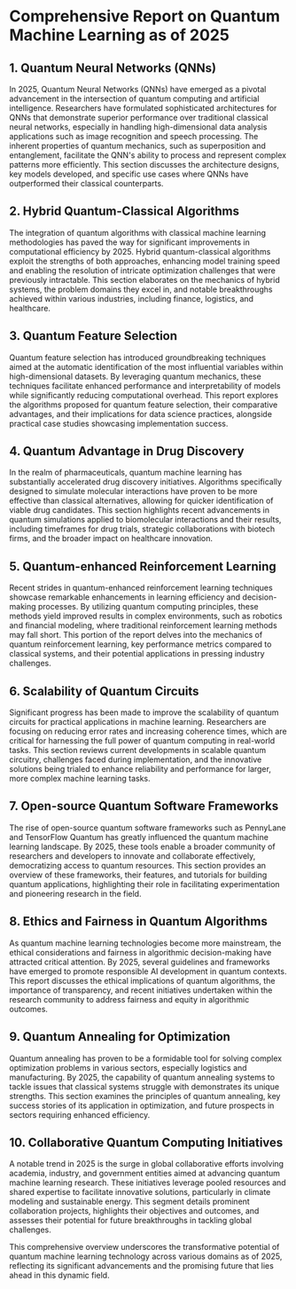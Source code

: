 # Comprehensive Report on Quantum Machine Learning as of 2025

## 1. Quantum Neural Networks (QNNs)
In 2025, Quantum Neural Networks (QNNs) have emerged as a pivotal advancement in the intersection of quantum computing and artificial intelligence. Researchers have formulated sophisticated architectures for QNNs that demonstrate superior performance over traditional classical neural networks, especially in handling high-dimensional data analysis applications such as image recognition and speech processing. The inherent properties of quantum mechanics, such as superposition and entanglement, facilitate the QNN's ability to process and represent complex patterns more efficiently. This section discusses the architecture designs, key models developed, and specific use cases where QNNs have outperformed their classical counterparts.

## 2. Hybrid Quantum-Classical Algorithms
The integration of quantum algorithms with classical machine learning methodologies has paved the way for significant improvements in computational efficiency by 2025. Hybrid quantum-classical algorithms exploit the strengths of both approaches, enhancing model training speed and enabling the resolution of intricate optimization challenges that were previously intractable. This section elaborates on the mechanics of hybrid systems, the problem domains they excel in, and notable breakthroughs achieved within various industries, including finance, logistics, and healthcare.

## 3. Quantum Feature Selection
Quantum feature selection has introduced groundbreaking techniques aimed at the automatic identification of the most influential variables within high-dimensional datasets. By leveraging quantum mechanics, these techniques facilitate enhanced performance and interpretability of models while significantly reducing computational overhead. This report explores the algorithms proposed for quantum feature selection, their comparative advantages, and their implications for data science practices, alongside practical case studies showcasing implementation success.

## 4. Quantum Advantage in Drug Discovery
In the realm of pharmaceuticals, quantum machine learning has substantially accelerated drug discovery initiatives. Algorithms specifically designed to simulate molecular interactions have proven to be more effective than classical alternatives, allowing for quicker identification of viable drug candidates. This section highlights recent advancements in quantum simulations applied to biomolecular interactions and their results, including timeframes for drug trials, strategic collaborations with biotech firms, and the broader impact on healthcare innovation.

## 5. Quantum-enhanced Reinforcement Learning
Recent strides in quantum-enhanced reinforcement learning techniques showcase remarkable enhancements in learning efficiency and decision-making processes. By utilizing quantum computing principles, these methods yield improved results in complex environments, such as robotics and financial modeling, where traditional reinforcement learning methods may fall short. This portion of the report delves into the mechanics of quantum reinforcement learning, key performance metrics compared to classical systems, and their potential applications in pressing industry challenges.

## 6. Scalability of Quantum Circuits
Significant progress has been made to improve the scalability of quantum circuits for practical applications in machine learning. Researchers are focusing on reducing error rates and increasing coherence times, which are critical for harnessing the full power of quantum computing in real-world tasks. This section reviews current developments in scalable quantum circuitry, challenges faced during implementation, and the innovative solutions being trialed to enhance reliability and performance for larger, more complex machine learning tasks.

## 7. Open-source Quantum Software Frameworks
The rise of open-source quantum software frameworks such as PennyLane and TensorFlow Quantum has greatly influenced the quantum machine learning landscape. By 2025, these tools enable a broader community of researchers and developers to innovate and collaborate effectively, democratizing access to quantum resources. This section provides an overview of these frameworks, their features, and tutorials for building quantum applications, highlighting their role in facilitating experimentation and pioneering research in the field.

## 8. Ethics and Fairness in Quantum Algorithms
As quantum machine learning technologies become more mainstream, the ethical considerations and fairness in algorithmic decision-making have attracted critical attention. By 2025, several guidelines and frameworks have emerged to promote responsible AI development in quantum contexts. This report discusses the ethical implications of quantum algorithms, the importance of transparency, and recent initiatives undertaken within the research community to address fairness and equity in algorithmic outcomes.

## 9. Quantum Annealing for Optimization
Quantum annealing has proven to be a formidable tool for solving complex optimization problems in various sectors, especially logistics and manufacturing. By 2025, the capability of quantum annealing systems to tackle issues that classical systems struggle with demonstrates its unique strengths. This section examines the principles of quantum annealing, key success stories of its application in optimization, and future prospects in sectors requiring enhanced efficiency.

## 10. Collaborative Quantum Computing Initiatives
A notable trend in 2025 is the surge in global collaborative efforts involving academia, industry, and government entities aimed at advancing quantum machine learning research. These initiatives leverage pooled resources and shared expertise to facilitate innovative solutions, particularly in climate modeling and sustainable energy. This segment details prominent collaboration projects, highlights their objectives and outcomes, and assesses their potential for future breakthroughs in tackling global challenges.

This comprehensive overview underscores the transformative potential of quantum machine learning technology across various domains as of 2025, reflecting its significant advancements and the promising future that lies ahead in this dynamic field.